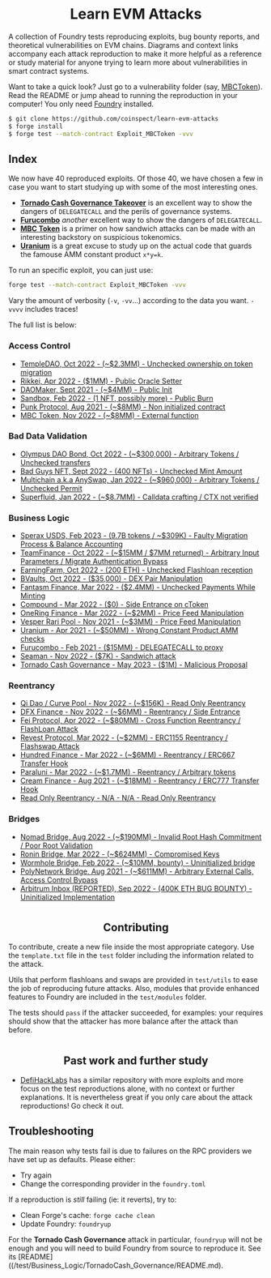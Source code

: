 # <h1 align="center"> Learn EVM Attacks </h1>
A collection of Foundry tests reproducing exploits, bug bounty reports, and theoretical vulnerabilities on EVM chains. Diagrams and context links accompany each attack reproduction to make it more helpful as a reference or study material for anyone trying to learn more about vulnerabilities in smart contract systems.

Want to take a quick look? Just go to a vulnerability folder (say, [MBCToken](/test/Access_Control/MBCToken)). Read the README or jump ahead to running the reproduction in your computer! You only need [Foundry](https://github.com/foundry-rs/foundry) installed. 

``` bash
$ git clone https://github.com/coinspect/learn-evm-attacks
$ forge install
$ forge test --match-contract Exploit_MBCToken -vvv
```

## Index

We now have 40 reproduced exploits. Of those 40, we have chosen a few in case you want to start studying up with some of the most interesting ones.

- **[Tornado Cash Governance Takeover](/test/Business_Logic/TornadoCash_Governance)** is an excellent way to show the dangers of `DELEGATECALL` and the perils of governance systems.
- **[Furucombo](/test/Business_Logic/Furucombo)** _another_ excellent way to show the dangers of `DELEGATECALL`.
- **[MBC Token](/test/Access_Control/MBCToken)** is a primer on how sandwich attacks can be made with an interesting backstory on suspicious tokenomics. 
- **[Uranium](/test/Business_Logic/Uranium)** is a great excuse to study up on the actual code that guards the famouse AMM constant product `x*y=k`.

To run an specific exploit, you can just use:

``` bash
forge test --match-contract Exploit_MBCToken -vvv
```

Vary the amount of verbosity (`-v`, `-vv`...) according to the data you want. `-vvvv` includes traces! 

The full list is below:

### Access Control
- [TempleDAO, Oct 2022 - (~$2.3MM) - Unchecked ownership on token migration](/test/Access_Control/TempleDao)
- [Rikkei, Apr 2022 - ($1MM) - Public Oracle Setter](/test/Access_Control/Rikkei)
- [DAOMaker, Sept 2021 - (~$4MM) - Public Init](/test/Access_Control/DAOMaker)
- [Sandbox, Feb 2022 - (1 NFT, possibly more) - Public Burn](/test/Access_Control/Sandbox)
- [Punk Protocol, Aug 2021 - (~$8MM) - Non initialized contract](/test/Access_Control/PunkProtocol)
- [MBC Token, Nov 2022 - (~$8MM) - External function](/test/Access_Control/MBCToken)

### Bad Data Validation
- [Olympus DAO Bond, Oct 2022 - (~$300,000) - Arbitrary Tokens / Unchecked transfers](/test/Bad_Data_Validation/Bond_OlympusDAO/)
- [Bad Guys NFT, Sept 2022 - (400 NFTs) - Unchecked Mint Amount](/test/Bad_Data_Validation/Bad_Guys_NFT/)
- [Multichain a.k.a AnySwap, Jan 2022 - (~$960,000) - Arbitrary Tokens / Unchecked Permit](/test/Bad_Data_Validation/Multichain_Permit/)
- [Superfluid, Jan 2022 - (~$8.7MM) - Calldata crafting / CTX not verified](/test/Bad_Data_Validation/Superfluid)

### Business Logic
- [Sperax USDS, Feb 2023 - (9.7B tokens / ~$309K) - Faulty Migration Process & Balance Accounting](/test/Business_Logic/Usds)
- [TeamFinance - Oct 2022 - (~$15MM / $7MM returned) - Arbitrary Input Parameters / Migrate Authentication Bypass](/test/Business_Logic/Team_Finance)
- [EarningFarm, Oct 2022 - (200 ETH) - Unchecked Flashloan reception](/test/Business_Logic/EarningFarm)
- [BVaults, Oct 2022 - ($35,000) - DEX Pair Manipulation](/test/Business_Logic/Bvaults)
- [Fantasm Finance, Mar 2022 - ($2.4MM) - Unchecked Payments While Minting](/test/Business_Logic/Fantasm_Finance/)
- [Compound - Mar 2022 - ($0) - Side Entrance on cToken](/test/Business_Logic/Compound/)
- [OneRing Finance - Mar 2022 - (~$2MM) - Price Feed Manipulation](/test/Business_Logic/OneRingFinance)
- [Vesper Rari Pool - Nov 2021 - (~$3MM) - Price Feed Manipulation](/test/Business_Logic/VesperRariFuse)
- [Uranium - Apr 2021 - (~$50MM) - Wrong Constant Product AMM checks](/test/Business_Logic/Uranium)
- [Furucombo - Feb 2021 - ($15MM) - DELEGATECALL to proxy](/test/Business_Logic/Furucombo)
- [Seaman - Nov 2022 - ($7K) - Sandwich attack](/test/Business_Logic/Furucombo)
- [Tornado Cash Governance - May 2023 - ($1M) - Malicious Proposal](/test/Business_Logic/TornadoCash_Governance)

### Reentrancy
- [Qi Dao / Curve Pool - Nov 2022 - (~$156K) - Read Only Reentrancy](/test/Reentrancy/CurvePoolOracle)
- [DFX Finance - Nov 2022 - (~$6MM) - Reentrancy / Side Entrance](/test/Reentrancy/DFXFinance)
- [Fei Protocol, Apr 2022 - (~$80MM) - Cross Function Reentrancy / FlashLoan Attack](/test/Reentrancy/FeiProtocol)
- [Revest Protocol, Mar 2022 - (~$2MM) - ERC1155 Reentrancy / Flashswap Attack](/test/Reentrancy/RevestFinance)
- [Hundred Finance - Mar 2022 - (~$6MM) - Reentrancy / ERC667 Transfer Hook](/test/Reentrancy/HundredFinance)
- [Paraluni - Mar 2022 - (~$1.7MM) - Reentrancy / Arbitrary tokens](/test/Reentrancy/Paraluni)
- [Cream Finance - Aug 2021 - (~$18MM) - Reentrancy / ERC777 Transfer Hook](/test/Reentrancy/CreamFinance)
- [Read Only Reentrancy - N/A - N/A - Read Only Reentrancy](/test/Reentrancy/ReadOnlyReentrancy)

### Bridges
- [Nomad Bridge, Aug 2022 - (~$190MM) - Invalid Root Hash Commitment / Poor Root Validation](/test/Bridges/NomadBridge)
- [Ronin Bridge, Mar 2022 - (~$624MM) - Compromised Keys](/test/Bridges/RoninBridge)
- [Wormhole Bridge, Feb 2022 - (~$10MM, bounty) - Uninitialized bridge](/test/Bridges/Wormhole)
- [PolyNetwork Bridge, Aug 2021 - (~$611MM) - Arbitrary External Calls, Access Control Bypass](/test/Bridges/PolyNetworkBridge)
- [Arbitrum Inbox (REPORTED), Sep 2022 - (400K ETH BUG BOUNTY) - Uninitialized Implementation](/test/Bridges/ArbitrumInbox)


# <h2 align="center"> Contributing </h2>

To contribute, create a new file inside the most appropriate category. Use the `template.txt` file in the `test` folder including the information related to the attack.

Utils that perform flashloans and swaps are provided in `test/utils` to ease the job of reproducing future attacks. Also, modules that provide enhanced features to Foundry are included in the `test/modules` folder. 

The tests should `pass` if the attacker succeeded, for examples: your requires should show that the attacker has more balance after the attack than before.

# <h2 align="center"> Past work and further study </h2>

- [DefiHackLabs](https://github.com/SunWeb3Sec/DeFiHackLabs) has a similar repository with more exploits and more focus on the test reproductions alone, with no context or further explanations. It is nevertheless great if you only care about the attack reproductions! Go check it out.

## Troubleshooting

The main reason why tests fail is due to failures on the RPC providers we have set up as defaults. Please either:

- Try again
- Change the corresponding provider in the `foundry.toml`

If a reproduction is _still_ failing (ie: it reverts), try to:

- Clean Forge's cache: `forge cache clean`
- Update Foundry: `foundryup`

For the **Tornado Cash Governance** attack in particular, `foundryup` 
will not be enough and you will need to build Foundry from source 
to reproduce it. See its [README]((/test/Business_Logic/TornadoCash_Governance/README.md).

